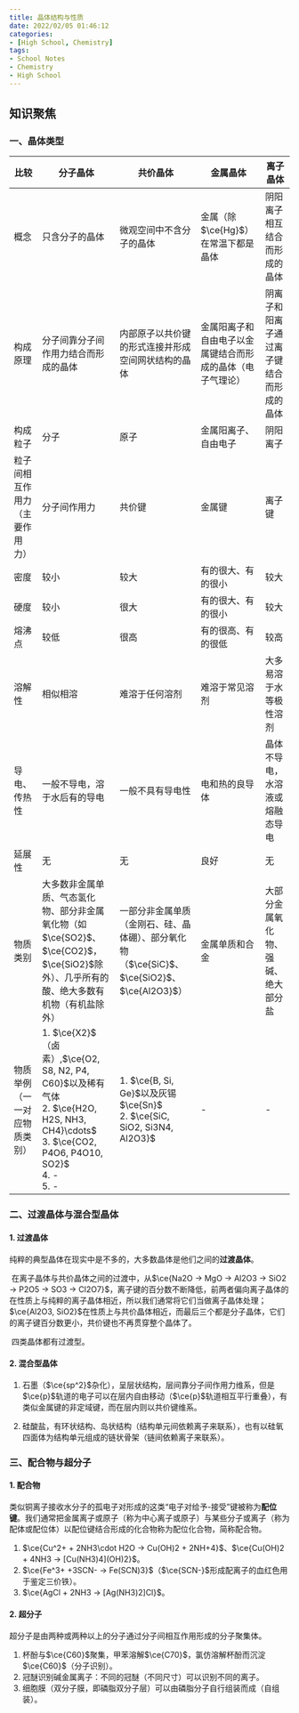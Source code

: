 ```yaml
---
title: 晶体结构与性质
date: 2022/02/05 01:46:12
categories:
- [High School, Chemistry]
tags:
- School Notes
- Chemistry
- High School
---
```


## 知识聚焦

### 一、晶体类型

| 比较                                 | 分子晶体                                                     | 共价晶体                                                     | 金属晶体                                                   | 离子晶体                                 |
| ------------------------------------ | ------------------------------------------------------------ | ------------------------------------------------------------ | ---------------------------------------------------------- | ---------------------------------------- |
| 概念                                 | 只含分子的晶体                                               | 微观空间中不含分子的晶体                                     | 金属（除$\ce{Hg}$）在常温下都是晶体                        | 阴阳离子相互结合而形成的晶体             |
| 构成原理                             | 分子间靠分子间作用力结合而形成的晶体                         | 内部原子以共价键的形式连接并形成空间网状结构的晶体           | 金属阳离子和自由电子以金属键结合而形成的晶体（电子气理论） | 阴离子和阳离子通过离子键结合而形成的晶体 |
| 构成粒子                             | 分子                                                         | 原子                                                         | 金属阳离子、自由电子                                       | 阴阳离子                                 |
| 粒子间相互作用力<br />（主要作用力） | 分子间作用力                                                 | 共价键                                                       | 金属键                                                     | 离子键                                   |
| 密度                                 | 较小                                                         | 较大                                                         | 有的很大、有的很小                                         | 较大                                     |
| 硬度                                 | 较小                                                         | 很大                                                         | 有的很大、有的很小                                         | 较大                                     |
| 熔沸点                               | 较低                                                         | 很高                                                         | 有的很高、有的很低                                         | 较高                                     |
| 溶解性                               | 相似相溶                                                     | 难溶于任何溶剂                                               | 难溶于常见溶剂                                             | 大多易溶于水等极性溶剂                   |
| 导电、传热性                         | 一般不导电，溶于水后有的导电                                 | 一般不具有导电性                                             | 电和热的良导体                                             | 晶体不导电，水溶液或熔融态导电           |
| 延展性                               | 无                                                           | 无                                                           | 良好                                                       | 无                                       |
| 物质类别                             | 大多数非金属单质、气态氢化物、部分非金属氧化物（如$\ce{SO2}$、$\ce{CO2}$，$\ce{SiO2}$除外）、几乎所有的酸、绝大多数有机物（有机盐除外） | 一部分非金属单质（金刚石、硅、晶体硼）、部分氧化物（$\ce{SiC}$、$\ce{SiO2}$、$\ce{Al2O3}$） | 金属单质和合金                                             | 大部分金属氧化物、强碱、绝大部分盐       |
| 物质举例（一一对应物质类别）         | 1. $\ce{X2}$（卤素）,$\ce{O2, S8, N2, P4, C60}$以及稀有气体<br />2. $\ce{H2O, H2S, NH3, CH4}\cdots$<br />3. $\ce{CO2, P4O6, P4O10, SO2}$<br />4. -<br />5. - | 1. $\ce{B, Si, Ge}$以及灰锡$\ce{Sn}$<br />2. $\ce{SiC, SiO2, Si3N4, Al2O3}$ | -                                                          | -                                        |

### 二、过渡晶体与混合型晶体

#### 1. 过渡晶体

​	纯粹的典型晶体在现实中是不多的，大多数晶体是他们之间的**过渡晶体**。

​	在离子晶体与共价晶体之间的过渡中，从$\ce{Na2O -> MgO -> Al2O3 -> SiO2 -> P2O5 -> SO3 -> Cl2O7}$，离子键的百分数不断降低，前两者偏向离子晶体的在性质上与纯粹的离子晶体相近，所以我们通常将它们当做离子晶体处理；$\ce{Al2O3, SiO2}$在性质上与共价晶体相近，而最后三个都是分子晶体，它们的离子键百分数更小，共价键也不再贯穿整个晶体了。

​	四类晶体都有过渡型。

#### 2. 混合型晶体

1. 石墨（$\ce{sp^2}$杂化），呈层状结构，层间靠分子间作用力维系，但是$\ce{p}$轨道的电子可以在层内自由移动（$\ce{p}$轨道相互平行重叠），有类似金属键的非定域键，而在层内则以共价键维系。

2. 硅酸盐，有环状结构、岛状结构（结构单元间依赖离子来联系），也有以硅氧四面体为结构单元组成的链状骨架（链间依赖离子来联系）。

### 三、配合物与超分子

#### 1. 配合物

​	类似铜离子接收水分子的孤电子对形成的这类“电子对给予-接受”键被称为**配位键**。我们通常把金属离子或原子（称为中心离子或原子）与某些分子或离子（称为配体或配位体）以配位键结合形成的化合物称为配位化合物，简称配合物。

1. $\ce{Cu^2+ + 2NH3\cdot H2O -> Cu(OH)2 + 2NH+4}$、$\ce{Cu(OH)2 + 4NH3 -> [Cu(NH3)4](OH)2}$。
2. $\ce{Fe^3+ +3SCN- -> Fe(SCN)3}$（$\ce{SCN-}$形成配离子的血红色用于鉴定三价铁）。
3. $\ce{AgCl + 2NH3 -> [Ag(NH3)2]Cl}$。

#### 2. 超分子

​	超分子是由两种或两种以上的分子通过分子间相互作用形成的分子聚集体。

1. 杯酚与$\ce{C60}$聚集，甲苯溶解$\ce{C70}$，氯仿溶解杯酚而沉淀$\ce{C60}$（分子识别）。
2. 冠醚识别碱金属离子：不同的冠醚（不同尺寸）可以识别不同的离子。
3. 细胞膜（双分子膜，即磷脂双分子层）可以由磷脂分子自行组装而成（自组装）。
